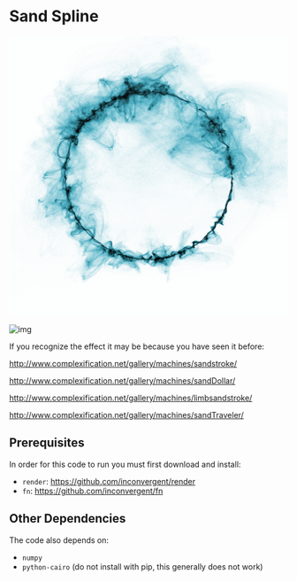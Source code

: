 # Sand Spline

![img](/img/img.png?raw=true "img")

![img](/img/img2.png?raw=true "img")

If you recognize the effect it may be because you have seen it before:

http://www.complexification.net/gallery/machines/sandstroke/

http://www.complexification.net/gallery/machines/sandDollar/

http://www.complexification.net/gallery/machines/limbsandstroke/

http://www.complexification.net/gallery/machines/sandTraveler/


## Prerequisites

In order for this code to run you must first download and install:

*    `render`: https://github.com/inconvergent/render
*    `fn`: https://github.com/inconvergent/fn

## Other Dependencies

The code also depends on:

*    `numpy`
*    `python-cairo` (do not install with pip, this generally does not work)

